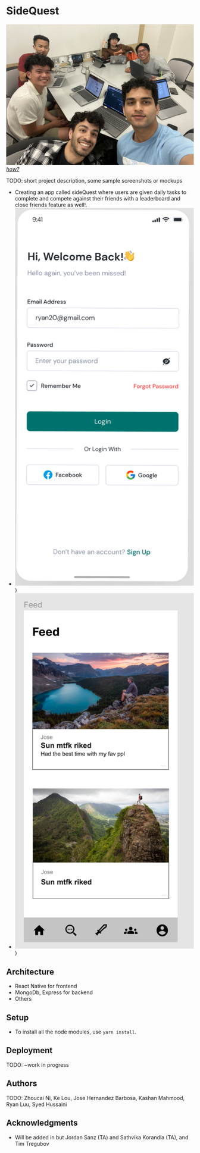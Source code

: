 # SideQuest


![Team Photo](groupimage.jpeg)
[*how?*](https://docs.github.com/en/repositories/managing-your-repositorys-settings-and-features/customizing-your-repository/about-readmes#relative-links-and-image-paths-in-readme-files)

TODO: short project description, some sample screenshots or mockups
- Creating an app called sideQuest where users are given daily tasks to complete and compete against their friends with
a leaderboard and close friends feature as well!. 
- ![loginscreen](loginscreen.png))
- ![feed](feedpage.png))


## Architecture

- React Native for frontend 
- MongoDb, Express for backend
- Others

## Setup
- To install all the node modules, use `yarn install`.

## Deployment

TODO: ~work in progress 

## Authors

TODO: Zhoucai Ni, Ke Lou, Jose Hernandez Barbosa, Kashan Mahmood, Ryan Luu, Syed Hussaini

## Acknowledgments
- Will be added in but Jordan Sanz (TA) and Sathvika Korandla (TA), and Tim Tregubov
